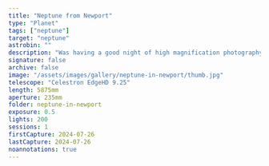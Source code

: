 ```yaml
---
title: "Neptune from Newport"
type: "Planet"
tags: ["neptune"]
target: "neptune"
astrobin: ""
description: "Was having a good night of high magnification photography, so I decided to try for Neptune and was not disappointed. This image may be simple, but when you think of the fact the light from this distant planet traveled 3 billion miles to reach us ... wow."
signature: false
archive: false
image: "/assets/images/gallery/neptune-in-newport/thumb.jpg"
telescope: "Celestron EdgeHD 9.25"
length: 5875mm
aperture: 235mm
folder: neptune-in-newport
exposure: 0.5
lights: 200
sessions: 1
firstCapture: 2024-07-26
lastCapture: 2024-07-26
noannotations: true
---
```

